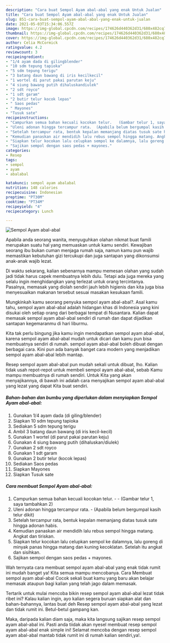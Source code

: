 ```yaml
---
description: "Cara buat Sempol Ayam abal-abal yang enak Untuk Jualan"
title: "Cara buat Sempol Ayam abal-abal yang enak Untuk Jualan"
slug: 851-cara-buat-sempol-ayam-abal-abal-yang-enak-untuk-jualan
date: 2021-05-03T15:34:06.557Z
image: https://img-global.cpcdn.com/recipes/174626d440362d31/680x482cq70/sempol-ayam-abal-abal-foto-resep-utama.jpg
thumbnail: https://img-global.cpcdn.com/recipes/174626d440362d31/680x482cq70/sempol-ayam-abal-abal-foto-resep-utama.jpg
cover: https://img-global.cpcdn.com/recipes/174626d440362d31/680x482cq70/sempol-ayam-abal-abal-foto-resep-utama.jpg
author: Celia McCormick
ratingvalue: 4.2
reviewcount: 3
recipeingredient:
- "1/4 ayam dada di gilingblender"
- "10 sdm tepung tapioka"
- "5 sdm tepung terigu"
- "3 batang daun bawang di iris kecilkecil"
- "1 wortel di parut pakai parutan keju"
- "4 siung bawang putih dihaluskandiulek"
- "2 sdt royco"
- "1 sdt garam"
- "2 butir telur kocok lepas"
- " Saos pedas"
- " Mayones"
- "Tusuk sate"
recipeinstructions:
- "Campurkan semua bahan kecuali kocokan telur.   (Gambar telur 1, saya tambahkan 2)"
- "Uleni adonan hingga tercampur rata.  (Apabila belum bergumpal kasih telur dikit)"
- "Setelah tercampur rata, bentuk kepalan memanjang diatas tusuk sate hingga adonan habis."
- "Kemudian panaskan air mendidih lalu rebus sempol hingga matang. Angkat dan tiriskan."
- "Siapkan telur kocokan lalu celupkan sempol ke dalamnya, lalu goreng di minyak panas hingga matang dan kuning kecoklatan. Setelah itu angkat dan sisihkan."
- "Sajikan sempol dengan saos pedas + mayones."
categories:
- Resep
tags:
- sempol
- ayam
- abalabal

katakunci: sempol ayam abalabal 
nutrition: 148 calories
recipecuisine: Indonesian
preptime: "PT30M"
cooktime: "PT34M"
recipeyield: "4"
recipecategory: Lunch

---
```



![Sempol Ayam abal-abal](https://img-global.cpcdn.com/recipes/174626d440362d31/680x482cq70/sempol-ayam-abal-abal-foto-resep-utama.jpg)

Apabila anda seorang wanita, menyuguhkan olahan nikmat buat famili merupakan suatu hal yang memuaskan untuk kamu sendiri. Kewajiban seorang ibu bukan cuman menjaga rumah saja, namun kamu pun wajib memastikan kebutuhan gizi tercukupi dan juga santapan yang dikonsumsi anak-anak wajib lezat.

Di waktu  sekarang, kalian sebenarnya mampu memesan olahan yang sudah jadi tidak harus capek membuatnya lebih dulu. Tetapi ada juga mereka yang selalu ingin menghidangkan yang terlezat untuk orang tercintanya. Pasalnya, memasak yang diolah sendiri jauh lebih higienis dan kita juga bisa menyesuaikan makanan tersebut sesuai masakan kesukaan famili. 



Mungkinkah kamu seorang penyuka sempol ayam abal-abal?. Asal kamu tahu, sempol ayam abal-abal adalah hidangan khas di Indonesia yang kini disukai oleh setiap orang dari berbagai tempat di Nusantara. Kalian dapat memasak sempol ayam abal-abal sendiri di rumah dan dapat dijadikan santapan kegemaranmu di hari liburmu.

Kita tak perlu bingung jika kamu ingin mendapatkan sempol ayam abal-abal, karena sempol ayam abal-abal mudah untuk dicari dan kamu pun bisa membuatnya sendiri di rumah. sempol ayam abal-abal boleh dibuat dengan berbagai cara. Kini pun ada banyak banget cara modern yang menjadikan sempol ayam abal-abal lebih mantap.

Resep sempol ayam abal-abal pun mudah sekali untuk dibuat, lho. Kalian tidak usah repot-repot untuk membeli sempol ayam abal-abal, sebab Kamu mampu membuatnya di rumah sendiri. Untuk Kita yang akan menyajikannya, di bawah ini adalah cara menyajikan sempol ayam abal-abal yang lezat yang dapat Kita buat sendiri.

<!--inarticleads1-->

##### Bahan-bahan dan bumbu yang diperlukan dalam menyiapkan Sempol Ayam abal-abal:

1. Gunakan 1/4 ayam dada (di giling/blender)
1. Siapkan 10 sdm tepung tapioka
1. Sediakan 5 sdm tepung terigu
1. Ambil 3 batang daun bawang (di iris kecil-kecil)
1. Gunakan 1 wortel (di parut pakai parutan keju)
1. Gunakan 4 siung bawang putih (dihaluskan/diulek)
1. Gunakan 2 sdt royco
1. Gunakan 1 sdt garam
1. Gunakan 2 butir telur (kocok lepas)
1. Sediakan  Saos pedas
1. Siapkan  Mayones
1. Siapkan Tusuk sate




<!--inarticleads2-->

##### Cara membuat Sempol Ayam abal-abal:

1. Campurkan semua bahan kecuali kocokan telur.  -  - (Gambar telur 1, saya tambahkan 2)
1. Uleni adonan hingga tercampur rata. -  (Apabila belum bergumpal kasih telur dikit)
1. Setelah tercampur rata, bentuk kepalan memanjang diatas tusuk sate hingga adonan habis.
1. Kemudian panaskan air mendidih lalu rebus sempol hingga matang. Angkat dan tiriskan.
1. Siapkan telur kocokan lalu celupkan sempol ke dalamnya, lalu goreng di minyak panas hingga matang dan kuning kecoklatan. Setelah itu angkat dan sisihkan.
1. Sajikan sempol dengan saos pedas + mayones.




Wah ternyata cara membuat sempol ayam abal-abal yang enak tidak rumit ini mudah banget ya! Kita semua mampu mencobanya. Cara Membuat sempol ayam abal-abal Cocok sekali buat kamu yang baru akan belajar memasak ataupun bagi kalian yang telah jago dalam memasak.

Tertarik untuk mulai mencoba bikin resep sempol ayam abal-abal lezat tidak ribet ini? Kalau kalian ingin, ayo kalian segera buruan siapkan alat dan bahan-bahannya, lantas buat deh Resep sempol ayam abal-abal yang lezat dan tidak rumit ini. Betul-betul gampang kan. 

Maka, daripada kalian diam saja, maka kita langsung sajikan resep sempol ayam abal-abal ini. Pasti anda tiidak akan nyesel membuat resep sempol ayam abal-abal enak simple ini! Selamat mencoba dengan resep sempol ayam abal-abal mantab tidak rumit ini di rumah kalian sendiri,ya!.

